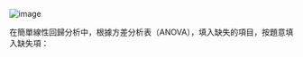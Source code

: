 ![image](https://github.com/user-attachments/assets/8d53f5bf-f1a5-4b2a-9ee6-2d1f59b36cbc)

在簡單線性回歸分析中，根據方差分析表（ANOVA），填入缺失的項目，按題意填入缺失項：


